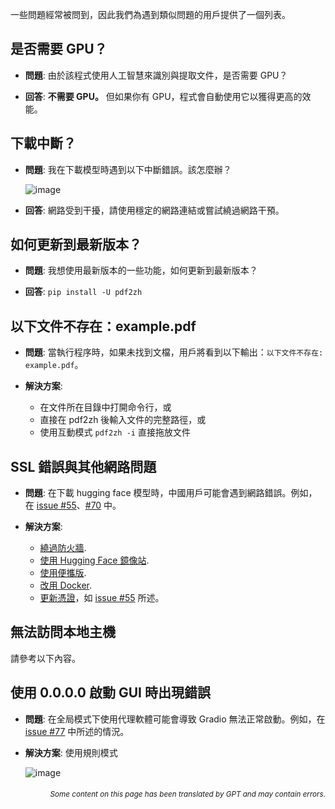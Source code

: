 一些問題經常被問到，因此我們為遇到類似問題的用戶提供了一個列表。

## 是否需要 GPU？
- **問題**:
由於該程式使用人工智慧來識別與提取文件，是否需要 GPU？

- **回答**:
**不需要 GPU。** 但如果你有 GPU，程式會自動使用它以獲得更高的效能。

## 下載中斷？
- **問題**:
我在下載模型時遇到以下中斷錯誤。該怎麼辦？

  ![image](https://github.com/user-attachments/assets/3c4eed44-3d9b-4e2f-a224-a58edca718c2)

- **回答**:
網路受到干擾，請使用穩定的網路連結或嘗試繞過網路干預。

## 如何更新到最新版本？
- **問題**:
我想使用最新版本的一些功能，如何更新到最新版本？

- **回答**:
`pip install -U pdf2zh`


## 以下文件不存在：example.pdf
- **問題**:
當執行程序時，如果未找到文檔，用戶將看到以下輸出：`以下文件不存在: example.pdf`。

- **解決方案**:
  - 在文件所在目錄中打開命令行，或
  - 直接在 pdf2zh 後輸入文件的完整路徑，或
  - 使用互動模式 `pdf2zh -i` 直接拖放文件


## SSL 錯誤與其他網路問題
- **問題**:
在下載 hugging face 模型時，中國用戶可能會遇到網路錯誤。例如，在 [issue #55](https://github.com/PDFMathTranslate/PDFMathTranslate-next/issues/55)、[#70](https://github.com/PDFMathTranslate/PDFMathTranslate-next/issues/70) 中。

- **解決方案**:
  - [繞過防火牆](https://github.com/clash-verge-rev/clash-verge-rev).
  - [使用 Hugging Face 鏡像站](https://hf-mirror.com/).
  - [使用便攜版](https://github.com/PDFMathTranslate/PDFMathTranslate-next?tab=readme-ov-file#method-ii-portable).
  - [改用 Docker](https://github.com/PDFMathTranslate/PDFMathTranslate-next#docker).
  - [更新憑證](https://stackoverflow.com/questions/51925384/unable-to-get-local-issuer-certificate-when-using-requests)，如 [issue #55](https://github.com/PDFMathTranslate/PDFMathTranslate-next/issues/55) 所述。

## 無法訪問本地主機
請參考以下內容。

## 使用 0.0.0.0 啟動 GUI 時出現錯誤
- **問題**:
在全局模式下使用代理軟體可能會導致 Gradio 無法正常啟動。例如，在 [issue #77](https://github.com/PDFMathTranslate/PDFMathTranslate-next/issues/77) 中所述的情況。

- **解決方案**:
使用規則模式

  ![image](https://github.com/user-attachments/assets/b1f2b16a-eb6a-4c03-995c-332ef1d82c96)

<div align="right"> 
<h6><small>Some content on this page has been translated by GPT and may contain errors.</small></h6>